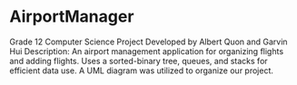 # AirportManager
Grade 12 Computer Science Project 
Developed by Albert Quon and Garvin Hui
Description: An airport management application for organizing flights and adding flights. 
Uses a sorted-binary tree, queues, and stacks for efficient data use.
A UML diagram was utilized to organize our project.

